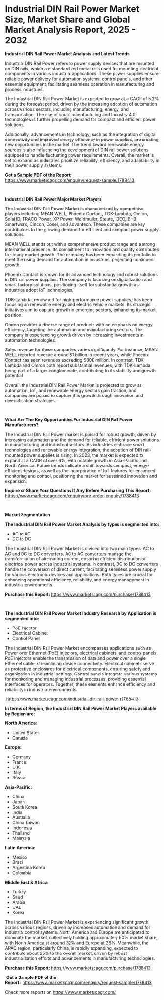 <p><h1>Industrial DIN Rail Power Market Size, Market Share and Global Market Analysis Report, 2025 - 2032</h1></p><p><strong>Industrial DIN Rail Power Market Analysis and Latest Trends</strong></p>
<p><p>Industrial DIN Rail Power refers to power supply devices that are mounted on DIN rails, which are standardized metal rails used for mounting electrical components in various industrial applications. These power supplies ensure reliable power delivery for automation systems, control panels, and other essential equipment, facilitating seamless operation in manufacturing and process industries. </p><p>The Industrial DIN Rail Power Market is expected to grow at a CAGR of 5.2% during the forecast period, driven by the increasing adoption of automation across various sectors, including manufacturing, energy, and transportation. The rise of smart manufacturing and Industry 4.0 technologies is further propelling demand for compact and efficient power solutions. </p><p>Additionally, advancements in technology, such as the integration of digital connectivity and improved energy efficiency in power supplies, are creating new opportunities in the market. The trend toward renewable energy sources is also influencing the development of DIN rail power solutions equipped to handle fluctuating power requirements. Overall, the market is set to expand as industries prioritize reliability, efficiency, and adaptability in their power supply systems.</p></p>
<p><strong>Get a Sample PDF of the Report:&nbsp;</strong> <a href="https://www.marketscagr.com/enquiry/request-sample/1788413?utm_campaign=3442&utm_medium=2&utm_source=Github&utm_content=ia&utm_term=07042025&utm_id=industrial-din-rail-power">https://www.marketscagr.com/enquiry/request-sample/1788413</a></p>
<p>&nbsp;</p>
<p><strong>Industrial DIN Rail Power Major Market Players</strong></p>
<p><p>The Industrial DIN Rail Power Market is characterized by competitive players including MEAN WELL, Phoenix Contact, TDK-Lambda, Omron, SolaHD, TRACO Power, XP Power, Weidmuller, Steute, IDEC, B+B Smartworx, Cincon, Cosel, and Advantech. These companies are key contributors to the growing demand for efficient and compact power supply solutions.</p><p>MEAN WELL stands out with a comprehensive product range and a strong international presence. Its commitment to innovation and quality contributes to steady market growth. The company has been expanding its portfolio to meet the rising demand for automation in industries, projecting continued growth.</p><p>Phoenix Contact is known for its advanced technology and robust solutions in DIN rail power supplies. The company is focusing on digitalization and smart factory solutions, positioning itself for substantial growth as industries adopt IoT technologies. </p><p>TDK-Lambda, renowned for high-performance power supplies, has been focusing on renewable energy and electric vehicle markets. Its strategic initiatives aim to capture growth in emerging sectors, enhancing its market position.</p><p>Omron provides a diverse range of products with an emphasis on energy efficiency, targeting the automation and manufacturing sectors. The company is experiencing growth driven by increasing investments in automation technologies.</p><p>Sales revenue for these companies varies significantly. For instance, MEAN WELL reported revenue around $1 billion in recent years, while Phoenix Contact has seen revenues exceeding $800 million. In contrast, TDK-Lambda and Omron both report substantial revenues, with TDK-Lambda being part of a larger conglomerate, contributing to its stability and growth potential.</p><p>Overall, the Industrial DIN Rail Power Market is projected to grow as automation, IoT, and renewable energy sectors gain traction, and companies are poised to capture this growth through innovation and diversification strategies.</p></p>
<p>&nbsp;</p>
<p><strong>What Are The Key Opportunities For Industrial DIN Rail Power Manufacturers?</strong></p>
<p><p>The Industrial DIN Rail Power market is poised for robust growth, driven by increasing automation and the demand for reliable, efficient power solutions in manufacturing and industrial sectors. As industries embrace smart technologies and renewable energy integration, the adoption of DIN rail-mounted power supplies is rising. In 2023, the market is expected to expand at a CAGR of over 6%, with notable growth in Asia-Pacific and North America. Future trends indicate a shift towards compact, energy-efficient designs, as well as the incorporation of IoT features for enhanced monitoring and control, positioning the market for sustained innovation and expansion.</p></p>
<p><strong>Inquire or Share Your Questions If Any Before Purchasing This Report:</strong> <a href="https://www.marketscagr.com/enquiry/pre-order-enquiry/1788413?utm_campaign=3442&utm_medium=2&utm_source=Github&utm_content=ia&utm_term=07042025&utm_id=industrial-din-rail-power">https://www.marketscagr.com/enquiry/pre-order-enquiry/1788413</a></p>
<p>&nbsp;</p>
<p><strong>Market Segmentation</strong></p>
<p><strong>The Industrial DIN Rail Power Market Analysis by types is segmented into:</strong></p>
<p><ul><li>AC to AC</li><li>DC to DC</li></ul></p>
<p><p>The Industrial DIN Rail Power Market is divided into two main types: AC to AC and DC to DC converters. AC to AC converters manage the transformation of alternating current, ensuring efficient distribution of electrical power across industrial systems. In contrast, DC to DC converters handle the conversion of direct current, facilitating seamless power supply for various electronic devices and applications. Both types are crucial for enhancing operational efficiency, reliability, and energy management in industrial environments.</p></p>
<p><strong>Purchase this Report:&nbsp;</strong><a href="https://www.marketscagr.com/purchase/1788413?utm_campaign=3442&utm_medium=2&utm_source=Github&utm_content=ia&utm_term=07042025&utm_id=industrial-din-rail-power">https://www.marketscagr.com/purchase/1788413</a></p>
<p>&nbsp;</p>
<p><strong>The Industrial DIN Rail Power Market Industry Research by Application is segmented into:</strong></p>
<p><ul><li>PoE Injector</li><li>Electrical Cabinet</li><li>Control Panel</li></ul></p>
<p><p>The Industrial DIN Rail Power Market encompasses applications such as Power over Ethernet (PoE) injectors, electrical cabinets, and control panels. PoE injectors enable the transmission of data and power over a single Ethernet cable, streamlining device connectivity. Electrical cabinets serve as protective enclosures for electrical components, ensuring safety and organization in industrial settings. Control panels integrate various systems for monitoring and managing industrial processes, providing essential interfaces for operators. Together, these elements enhance efficiency and reliability in industrial environments.</p></p>
<p><a href="https://www.marketscagr.com/industrial-din-rail-power-r1788413?utm_campaign=3442&utm_medium=2&utm_source=Github&utm_content=ia&utm_term=07042025&utm_id=industrial-din-rail-power">&nbsp;https://www.marketscagr.com/industrial-din-rail-power-r1788413</a></p>
<p><strong>In terms of Region, the Industrial DIN Rail Power Market Players available by Region are:</strong></p>
<p>
    <p> <strong> North America: </strong>
        <ul>
            <li>United States</li>
            <li>Canada</li>
        </ul>
        </p> 
    <p> <strong> Europe: </strong>
        <ul>
            <li>Germany</li>
            <li>France</li>
            <li>U.K.</li>
            <li>Italy</li>
            <li>Russia</li>
        </ul>
        </p> 
    <p> <strong> Asia-Pacific: </strong>
        <ul>
            <li>China</li>
            <li>Japan</li>
            <li>South Korea</li>
            <li>India</li>
            <li>Australia</li>
            <li>China Taiwan</li>
            <li>Indonesia</li>
            <li>Thailand</li>
            <li>Malaysia</li>
        </ul>
        </p> 
    <p> <strong> Latin America: </strong>
        <ul>
            <li>Mexico</li>
            <li>Brazil</li>
            <li>Argentina Korea</li>
            <li>Colombia</li>
        </ul>
        </p> 
    <p> <strong> Middle East & Africa: </strong>
        <ul>
            <li>Turkey</li>
            <li>Saudi</li>
            <li>Arabia</li>
            <li>UAE</li>
            <li>Korea</li>
        </ul>
    </p>
    </p>
<p><p>The Industrial DIN Rail Power Market is experiencing significant growth across various regions, driven by increased automation and demand for industrial control systems. North America and Europe are anticipated to dominate the market, collectively holding approximately 60% market share, with North America at around 32% and Europe at 28%. Meanwhile, the APAC region, particularly China, is rapidly expanding, expected to contribute about 25% to the overall market, driven by robust industrialization efforts and advancements in manufacturing technologies.</p></p>
<p><strong>Purchase this Report: </strong><a href="https://www.marketscagr.com/purchase/1788413?utm_campaign=3442&utm_medium=2&utm_source=Github&utm_content=ia&utm_term=07042025&utm_id=industrial-din-rail-power">https://www.marketscagr.com/purchase/1788413</a></p>
<p>&nbsp;<strong>Get a Sample PDF of the Report:&nbsp;&nbsp;</strong><a href="https://www.marketscagr.com/enquiry/request-sample/1788413?utm_campaign=3442&utm_medium=2&utm_source=Github&utm_content=ia&utm_term=07042025&utm_id=industrial-din-rail-power">https://www.marketscagr.com/enquiry/request-sample/1788413</a></p>
<p><strong></strong></p>
<p>Check more reports on <a href="https://www.marketscagr.com/?utm_campaign=3442&utm_medium=2&utm_source=Github&utm_content=ia&utm_term=07042025&utm_id=industrial-din-rail-power">https://www.marketscagr.com/</a></p>